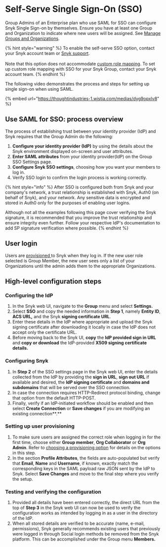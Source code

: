 # Self-Serve Single Sign-On (SSO)

Group Admins of an Enterprise plan who use SAML for SSO can configure Snyk Single Sign-on by themselves. Ensure you have at least one Group and Organization to indicate where new users will be assigned. See [Manage Groups and Organizations](../../../snyk-admin/manage-groups-and-organizations/).

{% hint style="warning" %}
To enable the self-serve SSO option, contact your Snyk account team or [Snyk support](https://support.snyk.io/hc/en-us).\
\
Note that this option does not accommodate [custom role mapping](../custom-mapping-option/). To set up custom role mapping with SSO for your Snyk Group, contact your Snyk account team.
{% endhint %}

The following video demonstrates the process and steps for setting up single sign-on when using SAML.

{% embed url="https://thoughtindustries-1.wistia.com/medias/dyg9opxlv8" %}

## Use SAML for SSO: process overview

The process of establishing trust between your identity provider (IdP) and Snyk requires that the Group Admin do the following:

1. **Configure your identity provider (IdP)** by using the details about the Snyk environment displayed on-screen and user attributes.
2. **Enter SAML attributes** from your identity provider(IdP) on the Group SSO Settings page.
3. **Configure Snyk SSO settings**, choosing how you want your members to log in.
4. Verify SSO login to confirm the login process is working correctly.

{% hint style="info" %}
After SSO is configured both from Snyk and your company's network, a trust relationship is established with Snyk, Auth0 (on behalf of Snyk), and your network. Any sensitive data is encrypted and stored in Auth0 only for the purposes of enabling user logins.

Although not all the examples following this page cover verifying the Snyk signature, it is recommended that you improve the trust relationship and ensure integrity even further. Follow your respective IdP's documentation to add SP signature verification where possible.
{% endhint %}

## **User login**

Users are [provisioned ](../choose-a-provisioning-option.md)to Snyk when they log in. If the new user role selected is Group Member, the new user sees only a list of your Organizations until the admin adds them to the appropriate Organizations.

## High-level configuration steps

### **Configuring the IdP**

1. In the Snyk web UI, navigate to the **Group** menu and select **Settings.**
2. Select **SSO** and copy the needed information in **Step 1**, namely **Entity ID**, **ACS URL,** and the Snyk **signing certificate URL**.
3. Enter these details in the IdP where appropriate and upload the Snyk signing certificate after downloading it locally in case the IdP does not accept only the certificate URL.
4. Before moving back to the Snyk UI, **copy** the **IdP provided sign in URL** and **copy or download** the IdP-provided **X509 signing certificate details.**

### **Configuring Snyk**

1. In **Step 2** of the SSO settings page in the Snyk web UI, enter the details collected from the IdP by providing the **sign in URL**, **sign out URL** if available and desired, the **IdP signing certificate** and **domains and subdomains** that will be served over the SSO connection.&#x20;
2. In case the connection requires HTTP-Redirect protocol binding, change that option from the default HTTP-POST.&#x20;
3. Finally, verify if an IdP-initiated workflow should be enabled and then select **Create Connection** or **Save changes** if you are modifying an existing connection**.**

### **Setting up user provisioning**

1. To make sure users are assigned the correct role when logging in for the first time, choose either **Group member**, **Org Collaborator** or **Org Admin**. Refer to [choosing a provisioning option](../choose-a-provisioning-option.md) for details on the options in this step.
2. In the section **Profile Attributes**, the fields are auto-populated but verify that **Email**, **Name** and **Username**, if known, exactly match the corresponding keys in the SAML payload raw JSON sent by the IdP to Snyk. Select **Save Changes** and move to the final step where you verify the setup.

### **Testing and verifying the configuration**

1. Provided all details have been entered correctly, the direct URL from the top of **Step 3** in the Snyk web UI can now be used to verify the configuration works as intended by logging in as a user in the directory of the IdP.
2. When all stored details are verified to be accurate (name, e-mail, permissions), Snyk generally recommends existing users that previously were logged in through Social login methods be removed from the Snyk platform. This can be accomplished under the Group menu **Members.**
